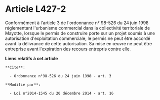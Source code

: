 # Article L427-2

Conformément à l'article 3 de l'ordonnance n° 98-526 du 24 juin 1998 réglementant l'urbanisme commercial dans la collectivité
territoriale de Mayotte, lorsque le permis de construire porte sur un projet soumis à une autorisation d'exploitation
commerciale, le permis ne peut être accordé avant la délivrance de cette autorisation. Sa mise en œuvre ne peut être
entreprise avant l'expiration des recours entrepris contre elle.

**Liens relatifs à cet article**

	**Cite**:

	  - Ordonnance n°98-526 du 24 juin 1998 - art. 3

	**Modifié par**:

	  - Loi n°2014-1545 du 20 décembre 2014 - art. 16
